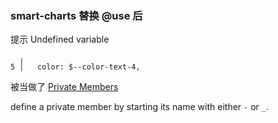 ### smart-charts 替换 @use 后

提示 Undefined variable

```
  ╷
5 │   color: $--color-text-4,
```

被当做了 [Private Members](https://www.sasscss.com/documentation/at-rules/use#private-members)

define a private member by starting its name with either `-` or `_`.